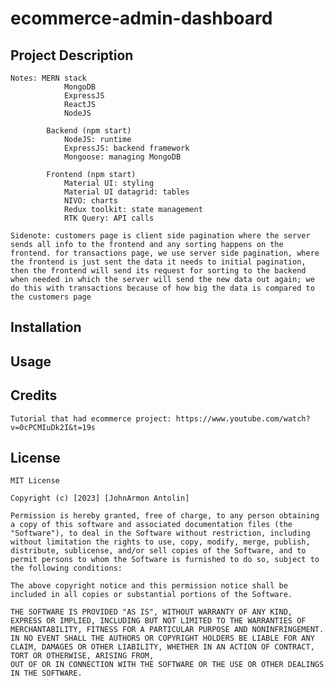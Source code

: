 # ecommerce-admin-dashboard

## Project Description 
    Notes: MERN stack
                MongoDB
                ExpressJS
                ReactJS
                NodeJS
            
            Backend (npm start)
                NodeJS: runtime
                ExpressJS: backend framework
                Mongoose: managing MongoDB

            Frontend (npm start)
                Material UI: styling
                Material UI datagrid: tables
                NIVO: charts
                Redux toolkit: state management
                RTK Query: API calls

    Sidenote: customers page is client side pagination where the server sends all info to the frontend and any sorting happens on the frontend. for transactions page, we use server side pagination, where the frontend is just sent the data it needs to initial pagination, then the frontend will send its request for sorting to the backend when needed in which the server will send the new data out again; we do this with transactions because of how big the data is compared to the customers page


## Installation


## Usage


## Credits
    Tutorial that had ecommerce project: https://www.youtube.com/watch?v=0cPCMIuDk2I&t=19s

## License 
    MIT License

    Copyright (c) [2023] [JohnArmon Antolin]

    Permission is hereby granted, free of charge, to any person obtaining a copy of this software and associated documentation files (the "Software"), to deal in the Software without restriction, including without limitation the rights to use, copy, modify, merge, publish, distribute, sublicense, and/or sell copies of the Software, and to permit persons to whom the Software is furnished to do so, subject to the following conditions:

    The above copyright notice and this permission notice shall be included in all copies or substantial portions of the Software.

    THE SOFTWARE IS PROVIDED "AS IS", WITHOUT WARRANTY OF ANY KIND, EXPRESS OR IMPLIED, INCLUDING BUT NOT LIMITED TO THE WARRANTIES OF MERCHANTABILITY, FITNESS FOR A PARTICULAR PURPOSE AND NONINFRINGEMENT. IN NO EVENT SHALL THE AUTHORS OR COPYRIGHT HOLDERS BE LIABLE FOR ANY CLAIM, DAMAGES OR OTHER LIABILITY, WHETHER IN AN ACTION OF CONTRACT, TORT OR OTHERWISE, ARISING FROM,
    OUT OF OR IN CONNECTION WITH THE SOFTWARE OR THE USE OR OTHER DEALINGS IN THE SOFTWARE.